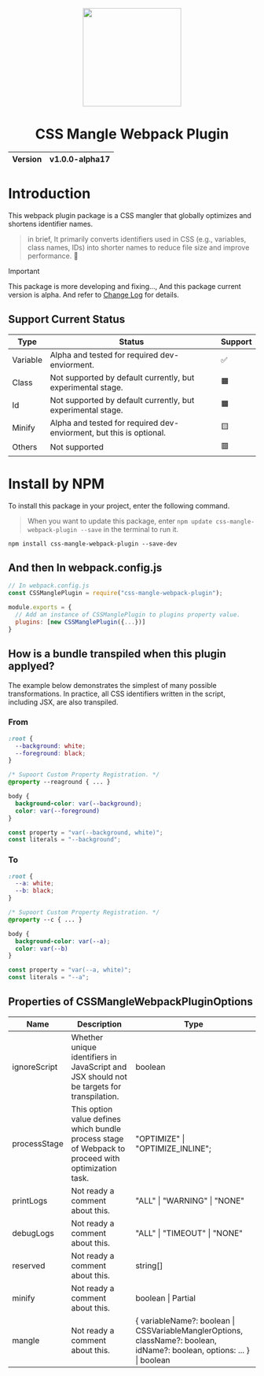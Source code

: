 <div align="center">
  <img width="200px" src="https://github.com/user-attachments/assets/a621ed86-c8a0-41ee-92e8-0a576c20e2e5">
  <h1>CSS Mangle Webpack Plugin</h1>
  <table>
        <thead>
          <tr>
            <th>Version</th>
            <th>v1.0.0-alpha17</th>
          </tr>
        </tbody>
    </table>
</div>

# Introduction
This webpack plugin package is a CSS mangler that globally optimizes and shortens identifier names.

> in brief, It primarily converts identifiers used in CSS (e.g., variables, class names, IDs) into shorter names to reduce file size and improve performance. 🚀

> [!IMPORTANT]
> This package is more developing and fixing..., And this package current version is alpha. And refer to [Change Log](CHANGELOG.md) for details.

## Support Current Status
| Type | Status | Support |
| ---- | ------ | ------- |
| Variable | Alpha and tested for required dev-enviorment. | ✅ |
| Class | Not supported by default currently, but experimental stage. | 🟧 |
| Id | Not supported by default currently, but experimental stage. | 🟧 |
| Minify | Alpha and tested for required dev-enviorment, but this is optional. | 🟨 |
| Others | Not supported | 🟥 |

# Install by NPM
To install this package in your project, enter the following command.

> When you want to update this package, enter `npm update css-mangle-webpack-plugin --save` in the terminal to run it.

```
npm install css-mangle-webpack-plugin --save-dev
```

## And then In webpack.config.js
```cjs
// In webpack.config.js
const CSSManglePlugin = require("css-mangle-webpack-plugin");

module.exports = {
  // Add an instance of CSSManglePlugin to plugins property value.
  plugins: [new CSSManglePlugin({...})]
}
```

## How is a bundle transpiled when this plugin applyed?
The example below demonstrates the simplest of many possible transformations. In practice, all CSS identifiers written in the script, including JSX, are also transpiled.

### From
```css
:root {
  --background: white;
  --foreground: black;
}

/* Supoort Custom Property Registration. */
@property --reaground { ... }

body {
  background-color: var(--background);
  color: var(--foreground)
}
```
```js
const property = "var(--background, white)";
const literals = "--background";
```

### To
```css
:root {
  --a: white;
  --b: black;
}

/* Supoort Custom Property Registration. */
@property --c { ... }

body {
  background-color: var(--a);
  color: var(--b)
}
```
```js
const property = "var(--a, white)";
const literals = "--a";
```

## Properties of CSSMangleWebpackPluginOptions
| Name | Description | Type |
| ---- | ----- | ------- |
| ignoreScript | Whether unique identifiers in JavaScript and JSX should not be targets for transpilation. | boolean
| processStage | This option value defines which bundle process stage of Webpack to proceed with optimization task. | "OPTIMIZE" \| "OPTIMIZE_INLINE";
| printLogs | Not ready a comment about this. | "ALL" \| "WARNING" \| "NONE"
| debugLogs | Not ready a comment about this. | "ALL" \| "TIMEOUT" \| "NONE"
| reserved | Not ready a comment about this. | string[]
| minify | Not ready a comment about this. | boolean \| Partial<CSSMinificationManglerOptions>
| mangle | Not ready a comment about this. | { variableName?: boolean \| CSSVariableManglerOptions, className?: boolean, idName?: boolean, options: ... } \| boolean
